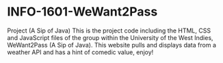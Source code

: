# INFO-1601-WeWant2Pass
Project (A Sip of Java)
This is the project code including the HTML, CSS and JavaScript files of the group within the University of the West Indies, WeWant2Pass (A Sip of Java).
This website pulls and displays data from a weather API and has a hint of comedic value, enjoy!
